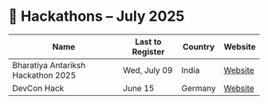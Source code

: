 # 🚀 Hackathons – July 2025

| Name                         | Last to Register | Country        | Website                                                      |
|------------------------------|------------------|----------------|--------------------------------------------------------------|
| Bharatiya Antariksh Hackathon 2025 | Wed, July 09        | India          | [Website](https://vision.hack2skill.com/event/bah2025)      |
| DevCon Hack                  | June 15          | Germany        | [Website](https://example.com)                               |
